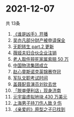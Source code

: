 # 2021-12-07
  共 13条

  <!-- BEGIN -->
  <!-- 最后更新时间:Tue Dec 07 2021 05:11:47 GMT+0000 (Coordinated Universal Time) -->
  1. [《谁是凶手》开播](https://www.zhihu.com/search?q=谁是凶手)
1. [吴亦凡部分财产被申请保全](https://www.zhihu.com/search?q=吴亦凡资产)
1. [无职转生 part.2 更新](https://www.zhihu.com/search?q=无职转生)
1. [薇娅夫妇合伙企业注销](https://www.zhihu.com/search?q=薇娅)
1. [老人取件猝死家属索赔 50 万](https://www.zhihu.com/search?q=老人取件猝死)
1. [中国物流集团成立](https://www.zhihu.com/search?q=中国物流集团)
1. [赵心童斯诺克英锦赛夺冠](https://www.zhihu.com/search?q=赵心童)
1. [军队文职考试时间](https://www.zhihu.com/search?q=军队文职考试)
1. [盖聂配音演员刘钦去世](https://www.zhihu.com/search?q=刘钦去世)
1. [「脱单便利店」现身济南](https://www.zhihu.com/search?q=脱单便利店)
1. [元宇宙虚拟地块 430 万美元](https://www.zhihu.com/search?q=元宇宙虚拟地块)
1. [上海男子持刀伤人致 9 伤](https://www.zhihu.com/search?q=上海持刀伤人)
1. [《亲爱的》原型之子已找到](https://www.zhihu.com/search?q=孙海洋儿子)
  <!-- END -->
  